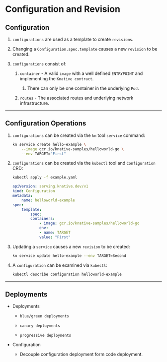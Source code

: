 # Configuration and Revision

## Configuration

1. `configurations` are used as a template to create `revisions`.

2. Changing a `Configuration.spec.template` causes a new `revision` to be created.

3. `configurations` consist of:

    1. `container` - A valid `image` with a well defined `ENTRYPOINT` and implementing the `Knative contract`.

        1. There can only be one container in the underlying `Pod`.

    2. `routes` - The associated routes and underlying network infrastructure.

---

## Configuration Operations

1. `configurations` can be created via the `kn` tool `service` command:

    ```bash
    kn service create hello-example \
        --image gcr.io/knative-samples/helloworld-go \
        --env TARGET="First"
    ```

2. `configurations` can be created via the `kubectl` tool and `Configuration` CRD:

    ```bash
    kubectl apply -f example.yaml
    ```

    ```yaml
    apiVersion: serving.knative.dev/v1
    kind: Configuration
    metadata:
        name: helloworld-example
    spec:
        template:
            spec:
            containers:
                - image: gcr.io/knative-samples/helloworld-go
                env:
                - name: TARGET
                value: "First"
    ```

3. Updating a `service` causes a new `revision` to be created:

    ```bash
    kn service update hello-example --env TARGET=Second
    ```

4. A `configuration` can be examined via `kubectl`:

    ```bash
    kubectl describe configuration helloworld-example
    ```



---

## Deployments

* Deployments

    * `blue/green deployments`

    * `canary deployments`

    * `progressive deployments`

* Configuration

    * Decouple configuration deployment form code deployment.



